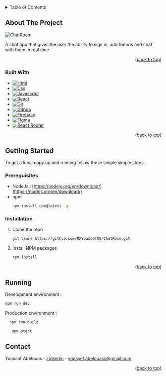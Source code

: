 
<a name="readme-top"></a>
<!-- TABLE OF CONTENTS -->
<details>
  <summary>Table of Contents</summary>
  <ol>
    <li>
      <a href="#about-the-project">About The Project</a>
      <ul>
        <li><a href="#built-with">Built With</a></li>
      </ul>
    </li>
    <li>
      <a href="#getting-started">Getting Started</a>
      <ul>
        <li><a href="#prerequisites">Prerequisites</a></li>
        <li><a href="#installation">Installation</a></li>
      </ul>
    </li>
    <li><a href="#running">Running</a></li>
    <li><a href="#contact">Contact</a></li>
  </ol>
</details>



<!-- ABOUT THE PROJECT -->
## About The Project

![ChatRoom](https://github.com/0XYoussefX0/Landing-Page-for-Mobile-App/assets/151054138/9733cde1-8cb8-41f9-921d-74b675d184f4)

A chat app that gives the user the ability to sign in, add friends and chat with them in real time

<p align="right">(<a href="#readme-top">back to top</a>)</p>



### Built With

* [![Html][Html]][Html-url]
* [![Css][Css]][Css-url]
* [![Javascript][Javascript]][Javascript-url]
* [![React][React]][React-url]
* [![Git][Git]][Git-url]
* [![Github][Github]][Github-url]
* [![Firebase][Firebase]][Firebase-url]
* [![Figma][Figma]][Figma-url]
* [![React Router][React Router]][ReactRouter-url]


<p align="right">(<a href="#readme-top">back to top</a>)</p>



<!-- GETTING STARTED -->
## Getting Started

To get a local copy up and running follow these simple simple steps.

### Prerequisites

* NodeJs : [https://nodejs.org/en/download/](https://nodejs.org/en/download/)
* npm
  ```sh
  npm install npm@latest -g
  ```

### Installation

1. Clone the repo
   ```sh
   git clone https://github.com/0XYoussefX0/ChatRoom.git
   ```
2. Install NPM packages
   ```sh
   npm install
   ```

<p align="right">(<a href="#readme-top">back to top</a>)</p>


## Running

Development environment : 
  ```sh
  npm run dev
  ```
Production environment : 
 ```sh
   npm run build
   ```
```sh
   npm start
   ```

<!-- CONTACT -->
## Contact

Youssef Abelouas - [Linkedin](https://www.linkedin.com/) - youssef.abelouass@gmail.com

<p align="right">(<a href="#readme-top">back to top</a>)</p>




<!-- MARKDOWN LINKS & IMAGES -->
<!-- https://www.markdownguide.org/basic-syntax/#reference-style-links -->
[Html]: https://img.shields.io/badge/HTML-000000?style=for-the-badge&logo=html5
[Html-url]: https://developer.mozilla.org/en-US/docs/Web/HTML
[Css]: https://img.shields.io/badge/CSS-000000?style=for-the-badge&logo=css3&logoColor=%231572B6
[Css-url]: https://developer.mozilla.org/en-US/docs/Web/CSS
[Javascript]: https://img.shields.io/badge/JAVASCRIPT-000000?style=for-the-badge&logo=javascript
[Javascript-url]: https://developer.mozilla.org/en-US/docs/Web/JavaScript
[React]: https://img.shields.io/badge/REACT-000000?style=for-the-badge&logo=react
[React-url]: https://react.dev/
[Git]: https://img.shields.io/badge/GIT-000000?style=for-the-badge&logo=git
[Git-url]: https://git-scm.com/
[Github]: https://img.shields.io/badge/GITHUB-000000?style=for-the-badge&logo=github
[Github-url]: https://github.com/
[Firebase]: https://img.shields.io/badge/FIREBASE-000000?style=for-the-badge&logo=firebase
[Firebase-url]: https://firebase.google.com/
[Figma]: https://img.shields.io/badge/FIGMA-000000?style=for-the-badge&logo=figma
[Figma-url]: https://www.figma.com/
[React Router]: https://img.shields.io/badge/REACT_ROUTER-000000?style=for-the-badge&logo=react%20router
[ReactRouter-url]: https://reactrouter.com/en/main

